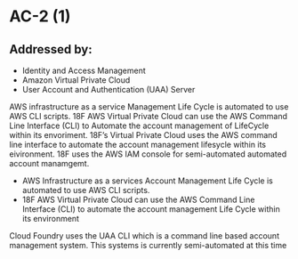 # AC-2 (1)
## Addressed by:
 - Identity and Access Management
 - Amazon Virtual Private Cloud
 - User Account and Authentication (UAA) Server


AWS infrastructure as a service Management Life Cycle is automated to use AWS CLI scripts. 18F AWS Virtual Private Cloud can use the AWS Command Line Interface (CLI) to Automate the account management of LifeCycle within its envoriment. 18F’s Virtual Private Cloud uses the AWS command line interface to automate the account management lifesycle within its eivironment. 18F uses the AWS IAM console for semi-automated automated account manamgemt.





- AWS Infrastructure as a services Account Management Life Cycle is automated to use AWS CLI scripts.
- 18F AWS Virtual Private Cloud can use the AWS Command Line Interface (CLI) to automate the account management Life Cycle within its environment





Cloud Foundry uses the UAA CLI which is a command line based account management system. This systems is currently semi-automated at this time




